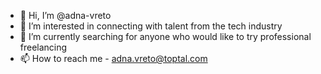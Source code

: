 - 👋 Hi, I’m @adna-vreto
- 👀 I’m interested in connecting with talent from the tech industry
- 🌱 I’m currently searching for anyone who would like to try professional freelancing
- 📫 How to reach me - adna.vreto@toptal.com

<!---
adna-vreto/adna-vreto is a ✨ special ✨ repository because its `README.md` (this file) appears on your GitHub profile.
You can click the Preview link to take a look at your changes.
--->
